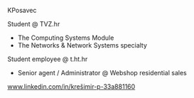 KPosavec

Student @ TVZ.hr
 - The Computing Systems Module 
  - The Networks & Network Systems specialty 

Student employee @ t.ht.hr
  - Senior agent / Administrator @ Webshop residential sales


 www.linkedin.com/in/krešimir-p-33a881160
 
